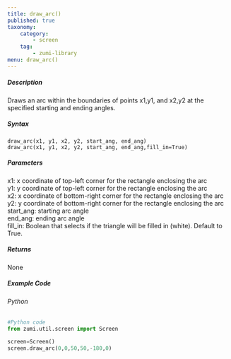 ```yaml
---
title: draw_arc()
published: true
taxonomy:
    category:
        - screen
    tag:
        - zumi-library
menu: draw_arc()
---
```


##### Description
Draws an arc within the boundaries of points x1,y1, and x2,y2 at the specified starting and ending angles.

##### Syntax
```draw_arc(x1, y1, x2, y2, start_ang, end_ang)```<br />
```draw_arc(x1, y1, x2, y2, start_ang, end_ang,fill_in=True)```<br />

##### Parameters
x1: x coordinate of top-left corner for the rectangle enclosing the arc<br />
y1: y coordinate of top-left corner for the rectangle enclosing the arc<br />
x2: x coordinate of bottom-right corner for the rectangle enclosing the arc<br />
y2: y coordinate of bottom-right corner for the rectangle enclosing the arc<br />
start_ang: starting arc angle<br />
end_ang: ending arc angle<br />
fill_in: Boolean that selects if the triangle will be filled in (white). Default to True.<br />

##### Returns
None

##### Example Code
###### Python
```python
#Python code
from zumi.util.screen import Screen

screen=Screen()
screen.draw_arc(0,0,50,50,-180,0)
```